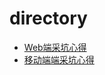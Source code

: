 # directory

* [Web端采坑心得](https://github.com/xbb-web/Conclusion/blob/master/%E9%87%87%E5%9D%91%E5%BF%83%E5%BE%97-web%E7%AB%AF.md)
* [移动端端采坑心得](https://github.com/xbb-web/Conclusion/blob/master/%E9%87%87%E5%9D%91%E5%BF%83%E5%BE%97-%E7%A7%BB%E5%8A%A8%E7%AB%AF.md)

